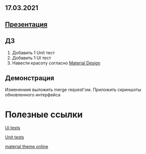 ## 17.03.2021
## [Презентация](https://docs.google.com/presentation/d/18GTNf_A6uB4UYw5DNfzWWtSlaq7R3q5uskBvee988Ck/edit?usp=sharing)

## ДЗ

1. Добавить 1 Unit тест
2. Добавить 1 UI тест
3. Навести красоту согласно [Material Design](https://material.io/design)

## Демонстрация

Изменениия выложить merge request'ом. Приложить скриншоты обновленного интерфейса


# Полезные ссылки

[Ui tests](https://developer.android.com/training/testing/ui-testing/espresso-testing)

[Unit tests](https://developer.android.com/training/testing/unit-testing/local-unit-tests)

[material theme online](https://material.io/resources/color/#!/?view.left=0&view.right=0)




